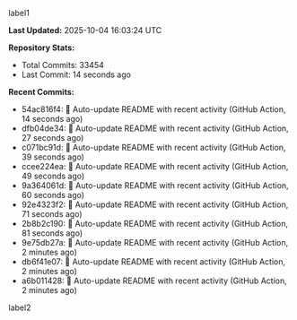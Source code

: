 
label1 
<!-- ACTIVITY_START -->
**Last Updated:** 2025-10-04 16:03:24 UTC

**Repository Stats:**
- Total Commits: 33454
- Last Commit: 14 seconds ago

**Recent Commits:**
- 54ac816f4: 🤖 Auto-update README with recent activity (GitHub Action, 14 seconds ago)
- dfb04de34: 🤖 Auto-update README with recent activity (GitHub Action, 27 seconds ago)
- c071bc91d: 🤖 Auto-update README with recent activity (GitHub Action, 39 seconds ago)
- ccee224ea: 🤖 Auto-update README with recent activity (GitHub Action, 49 seconds ago)
- 9a364061d: 🤖 Auto-update README with recent activity (GitHub Action, 60 seconds ago)
- 92e4323f2: 🤖 Auto-update README with recent activity (GitHub Action, 71 seconds ago)
- 2b8b2c190: 🤖 Auto-update README with recent activity (GitHub Action, 81 seconds ago)
- 9e75db27a: 🤖 Auto-update README with recent activity (GitHub Action, 2 minutes ago)
- db6f41e07: 🤖 Auto-update README with recent activity (GitHub Action, 2 minutes ago)
- a6b011428: 🤖 Auto-update README with recent activity (GitHub Action, 2 minutes ago)
<!-- ACTIVITY_END -->

label2
